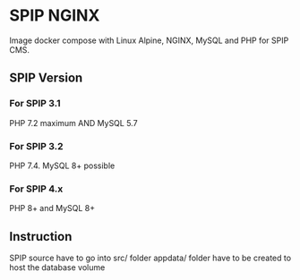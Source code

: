 # SPIP NGINX

Image docker compose with Linux Alpine, NGINX, MySQL and PHP for SPIP CMS.

## SPIP Version

### For SPIP 3.1
PHP 7.2 maximum AND MySQL 5.7

### For SPIP 3.2
PHP 7.4. MySQL 8+ possible

### For SPIP 4.x
PHP 8+ and MySQL 8+

## Instruction

SPIP source have to go into src/ folder
appdata/ folder have to be created to host the database volume